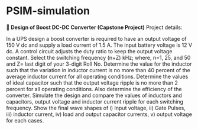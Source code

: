 # PSIM-simulation
**🔰  Design of Boost DC-DC Converter (Capstone Project)**
Project details:

In a UPS design a boost converter is required to have an output voltage of 150 V 
dc and supply a load current of 1.5 A. The input battery voltage is 12 V dc. A control 
circuit adjusts the duty ratio to keep the output voltage constant. Select the switching 
frequency (n+Z) kHz; where, n=1, 25, and 50 and Z= last digit of your 3-digit Roll No. 
Determine the value for the inductor such that the variation in inductor current is no 
more than 40 percent of the average inductor current for all operating conditions. 
Determine the values of ideal capacitor such that the output voltage ripple is no more 
than 2 percent for all operating conditions. Also determine the efficiency of the converter.
Simulate the design and compare the values of inductors and capacitors, output voltage 
and inductor current ripple for each switching frequency. Show the final wave shapes 
of i) Input voltage, ii) Gate Pulses, iii) inductor current, iv) load and output capacitor 
currents, v) output voltage for each cases.

